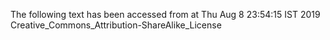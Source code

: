 The following text has been accessed from at Thu Aug 8 23:54:15 IST 2019
Creative_Commons_Attribution-ShareAlike_License
